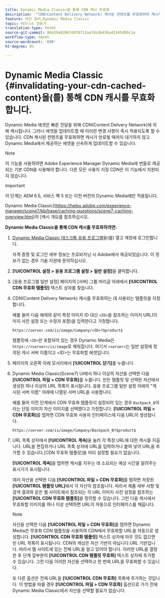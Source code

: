 ```yaml
---
title: Dynamic Media Classic을 통해 CDN 캐시 무효화
description: '"CDN(Content Delivery Network) 캐시된 컨텐츠를 무효화하여 캐시가 만료되기를 기다리는 대신 Dynamic Media에서 제공하는 자산을 신속하게 업데이트할 수 있는 방법을 알아보십시오."'
feature: 자산 관리,Dynamic Media Classic
topic: 비즈니스 전문가
translation-type: tm+mt
source-git-commit: 80a59a02067d478713aa7dcdb436ad1345d89c1a
workflow-type: tm+mt
source-wordcount: '690'
ht-degree: 0%

---
```



# Dynamic Media Classic {#invalidating-your-cdn-cached-content}을(를) 통해 CDN 캐시를 무효화합니다.

Dynamic Media 에셋은 빠른 전달을 위해 CDN(Content Delivery Network)에 의해 캐시됩니다. 그러나 에셋을 업데이트할 때 이러한 변경 사항이 즉시 적용되도록 할 수 있습니다. CDN 캐시된 컨텐츠를 무효화하면 캐시가 만료될 때까지 대기하지 않고 Dynamic Media에서 제공하는 에셋을 신속하게 업데이트할 수 있습니다.

>[!NOTE]
>
>이 기능을 사용하려면 Adobe Experience Manager Dynamic Media에 번들로 제공되는 기본 CDN을 사용해야 합니다. 다른 모든 사용자 지정 CDN은 이 기능에서 지원되지 않습니다.

>[!IMPORTANT]
>
>이 단계는 AEM 6.5, 서비스 팩 5 또는 이전 버전의 Dynamic Media에만 적용됩니다.<!-- If you are using Dynamic Media in AEM as a Cloud Service, [use the new steps found here](/help/assets/invalidate-cdn-cache-dynamic-media.md). -->

Dynamic Media Classic](https://helpx.adobe.com/experience-manager/scene7/kb/base/caching-questions/scene7-caching-overview.html)의 [캐시 개요를 참조하십시오.

**Dynamic Media Classic을 통해 CDN 캐시를 무효화하려면:**

1. [Dynamic Media Classic 데스크톱 응용 프로그램](https://experienceleague.adobe.com/docs/dynamic-media-classic/using/getting-started/signing-out.html#getting-started)을(를) 열고 계정에 로그인합니다.

   자격 증명 및 로그인 세부 정보는 프로비저닝 시 Adobe에서 제공되었습니다. 이 정보가 없는 경우 기술 지원에 문의하십시오.

1. **[!UICONTROL 설정 > 응용 프로그램 설정 > 일반 설정]**&#x200B;을 클릭합니다.
1. [응용 프로그램 일반 설정] 페이지의 [서버] 그룹 머리글 아래에서 **[!UICONTROL CDN 무효화 템플릿]** 텍스트 상자를 찾습니다.

1. CDN(Content Delivery Network) 캐시를 무효화하는 데 사용되는 템플릿을 지정합니다.

   예를 들어 다음 예제와 같이 특정 이미지 ID 대신 `<ID>`을 참조하는 이미지 URL(이미지 사전 설정 또는 수정자 포함)을 입력한다고 가정합니다.

   `https://server.com/is/image/Company/<ID>?$product$`

   템플릿에 `<ID>`만 포함되어 있는 경우 Dynamic Media은 `https://<server>/is/image`로 채워집니다. 여기서 `<server>`는 일반 설정에 정의된 게시 서버 이름이고 &lt;ID>는 무효화할 에셋입니다.

1. 페이지의 오른쪽 아래 모서리에서 **[!UICONTROL 닫기]**&#x200B;를 누릅니다.
1. Dynamic Media Classic(Scene7) UI에서 하나 이상의 자산을 선택한 다음 **[!UICONTROL 파일 > CDN 무효화]**&#x200B;를 누릅니다. 만든 템플릿 및 선택한 자산에서 생성된 하나 이상의 URL 목록이 표시됩니다. 응용 프로그램 일반 설정 아래의 &quot;게시된 서버 이름&quot; 아래에 나열된 서버 URL을 사용합니다.

   예를 들어 이전 단계에서 CDN 무효화 템플릿이 설정되어 있는 경우 `Backpack_B`이라는 단일 이미지 자산 이미지를 선택했다고 가정합니다. **[!UICONTROL 파일 > CDN 무효화]**&#x200B;를 탭하면 CDN 무효화 사용자 인터페이스에 다음 URL이 생성됩니다.

   `https://server.com/is/image/Company/Backpack_B?$product$`

1. URL 목록 상자에서 **[!UICONTROL 계속]**&#x200B;을 눌러 각 특정 URL에 대한 캐시를 지웁니다. URL을 편집하거나 URL 목록 상자에 URL을 입력하거나 붙여 넣어 URL을 추가할 수 있습니다.[CDN 무효화 템플릿]을 미리 설정할 필요가 없습니다.

   **[!UICONTROL 계속]**&#x200B;을 탭하면 캐시를 지우는 데 소요되는 예상 시간을 알려주는 표시기가 표시됩니다.

   여러 자산을 선택한 다음 **[!UICONTROL 파일 > CDN 무효화]**&#x200B;를 탭하면 저장된 **[!UICONTROL 템플릿 URL]**&#x200B;에서 각 자산이 참조됩니다. 따라서 제품 세부 사항 및 검색 결과와 같은 웹 사이트에서 참조되는 각 URL 이미지 사전 설정을 참조하는 **[!UICONTROL CDN 무효화 템플릿]**&#x200B;을 정의할 수 있습니다. 그런 다음 캐시에서 무효화할 이미지를 하나 이상 선택하면 URL이 자동으로 인터페이스를 채웁니다.

   >[!NOTE]
   >
   >자산을 선택한 다음 **[!UICONTROL 파일 > CDN 무효화]**&#x200B;를 탭하면 Dynamic Media은 무효화 CDN 템플릿을 사용하여 CDN에서 무효화할 URL을 자동으로 생성합니다. **[!UICONTROL CDN 무효화 템플릿]** 텍스트 상자에 아무 것도 없으면 빈 URL 목록이 표시됩니다. CDN의 캐싱은 자산 기반이 아닙니다.URL 기반입니다. 따라서 웹 사이트에 있는 전체 URL을 알고 있어야 합니다. 이러한 URL을 결정한 후 단계 앞부분의 **[!UICONTROL CDN 템플릿 무효화]** 텍스트 상자에 추가할 수 있습니다. 그런 다음 이러한 자산을 선택하고 한 번에 URL을 무효화할 수 있습니다.
   >
   >또 다른 옵션은 전체 URL을 **[!UICONTROL CDN 무효화]** 목록에 추가하는 것입니다. 이 방법을 따를 경우 **[!UICONTROL 파일 > CDN 무효화]** 옵션으로 가기 전에 Dynamic Media Classic에서 자산을 선택할 필요가 없습니다.

